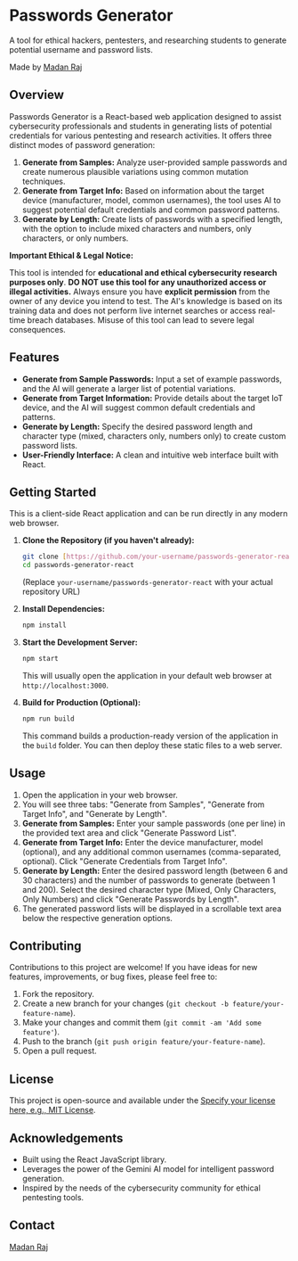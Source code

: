 
# Passwords Generator

A tool for ethical hackers, pentesters, and researching students to generate potential username and password lists.

Made by [Madan Raj](https://www.linkedin.com/in/madanraj0)

## Overview

Passwords Generator is a React-based web application designed to assist cybersecurity professionals and students in generating lists of potential credentials for various pentesting and research activities. It offers three distinct modes of password generation:

1.  **Generate from Samples:** Analyze user-provided sample passwords and create numerous plausible variations using common mutation techniques.
2.  **Generate from Target Info:** Based on information about the target device (manufacturer, model, common usernames), the tool uses AI to suggest potential default credentials and common password patterns.
3.  **Generate by Length:** Create lists of passwords with a specified length, with the option to include mixed characters and numbers, only characters, or only numbers.

**Important Ethical & Legal Notice:**

This tool is intended for **educational and ethical cybersecurity research purposes only**. **DO NOT use this tool for any unauthorized access or illegal activities.** Always ensure you have **explicit permission** from the owner of any device you intend to test. The AI's knowledge is based on its training data and does not perform live internet searches or access real-time breach databases. Misuse of this tool can lead to severe legal consequences.

## Features

* **Generate from Sample Passwords:** Input a set of example passwords, and the AI will generate a larger list of potential variations.
* **Generate from Target Information:** Provide details about the target IoT device, and the AI will suggest common default credentials and patterns.
* **Generate by Length:** Specify the desired password length and character type (mixed, characters only, numbers only) to create custom password lists.
* **User-Friendly Interface:** A clean and intuitive web interface built with React.

## Getting Started

This is a client-side React application and can be run directly in any modern web browser.

1.  **Clone the Repository (if you haven't already):**
    ```bash
    git clone [https://github.com/your-username/passwords-generator-react.git](https://github.com/your-username/passwords-generator-react.git)
    cd passwords-generator-react
    ```
    (Replace `your-username/passwords-generator-react` with your actual repository URL)

2.  **Install Dependencies:**
    ```bash
    npm install
    ```

3.  **Start the Development Server:**
    ```bash
    npm start
    ```
    This will usually open the application in your default web browser at `http://localhost:3000`.

4.  **Build for Production (Optional):**
    ```bash
    npm run build
    ```
    This command builds a production-ready version of the application in the `build` folder. You can then deploy these static files to a web server.

## Usage

1.  Open the application in your web browser.
2.  You will see three tabs: "Generate from Samples", "Generate from Target Info", and "Generate by Length".
3.  **Generate from Samples:** Enter your sample passwords (one per line) in the provided text area and click "Generate Password List".
4.  **Generate from Target Info:** Enter the device manufacturer, model (optional), and any additional common usernames (comma-separated, optional). Click "Generate Credentials from Target Info".
5.  **Generate by Length:** Enter the desired password length (between 6 and 30 characters) and the number of passwords to generate (between 1 and 200). Select the desired character type (Mixed, Only Characters, Only Numbers) and click "Generate Passwords by Length".
6.  The generated password lists will be displayed in a scrollable text area below the respective generation options.

## Contributing

Contributions to this project are welcome! If you have ideas for new features, improvements, or bug fixes, please feel free to:

1.  Fork the repository.
2.  Create a new branch for your changes (`git checkout -b feature/your-feature-name`).
3.  Make your changes and commit them (`git commit -am 'Add some feature'`).
4.  Push to the branch (`git push origin feature/your-feature-name`).
5.  Open a pull request.

## License

This project is open-source and available under the [Specify your license here, e.g., MIT License](LICENSE).

## Acknowledgements

* Built using the React JavaScript library.
* Leverages the power of the Gemini AI model for intelligent password generation.
* Inspired by the needs of the cybersecurity community for ethical pentesting tools.

## Contact

[Madan Raj](https://www.linkedin.com/in/madanraj0)
